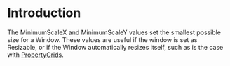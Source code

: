 # Introduction

The MinimumScaleX and MinimumScaleY values set the smallest possible size for a Window. These values are useful if the window is set as Resizable, or if the Window automatically resizes itself, such as is the case with [PropertyGrids](../../../../frb/docs/index.php).
